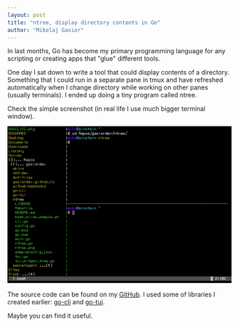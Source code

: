 ```yaml
---
layout: post
title: "ntree, display directory contents in Go"
author: "Mikolaj Gasior"
---
```


In last months, Go has become my primary programming language for any scripting
or creating apps that "glue" different tools.

One day I sat down to write a tool that could display contents of a directory.
Something that I could run in a separate pane in tmux and have refreshed
automatically when I change directory while working on other panes (usually
terminals). I ended up doing a tiny program called ntree.

Check the simple screenshot (in real life I use much bigger terminal window).

![Sample code](https://raw.githubusercontent.com/gasiordev/ntree/master/ntree.png)

The source code can be found on my [GitHub](https://github.com/gasiordev/ntree).
I used some of libraries I created earlier: 
[go-cli](https://github.com/gasiordev/go-cli) and
[go-tui](https://github.com/gasiordev/go-tui).

Maybe you can find it useful.

